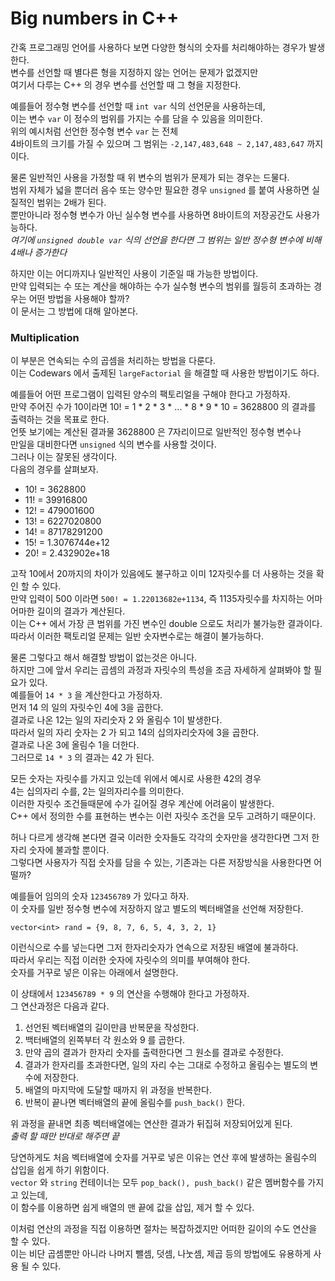 # Big numbers in C++  

간혹 프로그래밍 언어를 사용하다 보면 다양한 형식의 숫자를 처리해야하는 경우가 발생한다.  
변수를 선언할 때 별다른 형을 지정하지 않는 언어는 문제가 없겠지만  
여기서 다루는 C++ 의 경우 변수를 선언할 때 그 형을 지정한다.  

예를들어 정수형 변수를 선언할 때 `int var` 식의 선언문을 사용하는데,  
이는 변수 `var` 이 정수의 범위를 가지는 수를 담을 수 있음을 의미한다.  
위의 예시처럼 선언한 정수형 변수 `var` 는 전체  
4바이트의 크기를 가질 수 있으며 그 범위는 `-2,147,483,648 ~ 2,147,483,647`  까지 이다.  

물론 일반적인 사용을 가정할 때 위 변수의 범위가 문제가 되는 경우는 드물다.  
범위 자체가 넓을 뿐더러 음수 또는 양수만 필요한 경우 `unsigned` 를 붙여 사용하면 실질적인 범위는 2배가 된다.  
뿐만아니라 정수형 변수가 아닌 실수형 변수를 사용하면 8바이트의 저장공간도 사용가능하다.  
*여기에 `unsigned double var` 식의 선언을 한다면 그 범위는 일반 정수형 변수에 비해 4배나 증가한다*  

하지만 이는 어디까지나 일반적인 사용이 기준일 때 가능한 방법이다.  
만약 입력되는 수 또는 계산을 해야하는 수가 실수형 변수의 범위를 월등히 초과하는 경우는 어떤 방법을 사용해야 할까?  
이 문서는 그 방법에 대해 알아본다.  

### Multiplication  
이 부분은 연속되는 수의 곱셈을 처리하는 방법을 다룬다.  
이는 Codewars 에서 출제된 `largeFactorial` 을 해결할 때 사용한 방법이기도 하다.  

예를들어 어떤 프로그램이 입력된 양수의 팩토리얼을 구해야 한다고 가정하자.  
만약 주어진 수가 10이라면 10! = 1 * 2 * 3 * ... * 8 * 9 * 10 = 3628800  의 결과를 출력하는 것을 목표로 한다.  
언뜻 보기에는 계산된 결과물 3628800 은 7자리이므로 일반적인 정수형 변수나  
만일을 대비한다면 `unsigned` 식의 변수를 사용할 것이다.  
그러나 이는 잘못된 생각이다.  
다음의 경우를 살펴보자.  

- 10! = 3628800  
- 11! = 39916800  
- 12! = 479001600  
- 13! = 6227020800
- 14! = 87178291200  
- 15! = 1.3076744e+12
- 20! = 2.432902e+18  

고작 10에서 20까지의 차이가 있음에도 불구하고 이미 12자릿수를 더 사용하는 것을 확인 할 수 있다.  
만약 입력이 500 이라면 `500! = 1.22013682e+1134`, 즉 1135자릿수를 차지하는 어마어마한 길이의 결과가 계산된다.  
이는 C++ 에서 가장 큰 범위를 가진 변수인 double 으로도 처리가 불가능한 결과이다.  
따라서 이러한 팩토리얼 문제는 일반 숫자변수로는 해결이 불가능하다.  

물론 그렇다고 해서 해결할 방법이 없는것은 아니다.  
하지만 그에 앞서 우리는 곱셈의 과정과 자릿수의 특성을 조금 자세하게 살펴봐야 할 필요가 있다.  
예를들어 `14 * 3` 을 계산한다고 가정하자.  
먼저 14 의 일의 자릿수인 4에 3을 곱한다.  
결과로 나온 12는 일의 자리숫자 2 와 올림수 1이 발생한다.  
따라서 일의 자리 숫자는 2 가 되고 14의 십의자리숫자에 3을 곱한다.  
결과로 나온 3에 올림수 1을 더한다.  
그러므로 `14 * 3` 의 결과는 42 가 된다.  

모든 숫자는 자릿수를 가지고 있는데 위에서 예시로 사용한 42의 경우  
4는 십의자리 수를, 2는 일의자리수를 의미한다.  
이러한 자릿수 조건들때문에 수가 길어질 경우 계산에 어려움이 발생한다.  
C++ 에서 정의한 수를 표현하는 변수는 이런 자릿수 조건을 모두 고려하기 때문이다.  

허나 다르게 생각해 본다면 결국 이러한 숫자들도 각각의 숫자만을 생각한다면 그저 한자리 숫자에 불과할 뿐이다.     
그렇다면 사용자가 직접 숫자를 담을 수 있는, 기존과는 다른 저장방식을 사용한다면 어떨까?  

예를들어 임의의 숫자 `123456789` 가 있다고 하자.  
이 숫자를 일반 정수형 변수에 저장하지 않고 별도의 벡터배열을 선언해 저장한다.    

`vector<int> rand = {9, 8, 7, 6, 5, 4, 3, 2, 1}`  

이런식으로 수를 넣는다면 그저 한자리숫자가 연속으로 저장된 배열에 불과하다.  
따라서 우리는 직접 이러한 숫자에 자릿수의 의미를 부여해야 한다.  
숫자를 거꾸로 넣은 이유는 아래에서 설명한다.  

이 상태에서 `123456789 * 9` 의 연산을 수행해야 한다고 가정하자.  
그 연산과정은 다음과 같다.  

1. 선언된 벡터배열의 길이만큼 반복문을 작성한다.  
2. 백터배열의 왼쪽부터 각 원소와 9 를 곱한다.  
3. 만약 곱의 결과가 한자리 숫자를 출력한다면 그 원소를 결과로 수정한다.  
4. 결과가 한자리를 초과한다면, 일의 자리 수는 그대로 수정하고 올림수는 별도의 변수에 저장한다.  
5. 배열의 마지막에 도달할 때까지 위 과정을 반복한다.  
6. 반복이 끝나면 벡터배열의 끝에 올림수를 `push_back()` 한다.  

위 과정을 끝내면 최종 벡터배열에는 연산한 결과가 뒤집혀 저장되어있게 된다.  
*출력 할 때만 반대로 해주면 끝*  

당연하게도 처음 벡터배열에 숫자를 거꾸로 넣은 이유는 연산 후에 발생하는 올림수의 삽입을 쉽게 하기 위함이다.  
`vector` 와 `string` 컨테이너는 모두 `pop_back(), push_back()` 같은 멤버함수를 가지고 있는데,   
이 함수를 이용하면 쉽게 배열의 맨 끝에 값을 삽입, 제거 할 수 있다.  

이처럼 연산의 과정을 직접 이용하면 절차는 복잡하겠지만 어떠한 길이의 수도 연산을 할 수 있다.  
이는 비단 곱셈뿐만 아니라 나머지 뺄셈, 덧셈, 나눗셈, 제곱 등의 방법에도 유용하게 사용 될 수 있다.  